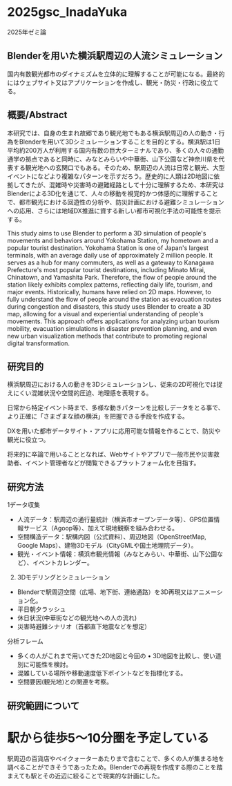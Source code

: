 # 2025gsc_InadaYuka
2025年ゼミ論

## Blenderを用いた横浜駅周辺の人流シミュレーション

国内有数観光都市のダイナミズムを立体的に理解することが可能になる。最終的にはウェブサイト又はアプリケーションを作成し、観光・防災・行政に役立てる。

## 概要/Abstract
本研究では、自身の生まれ故郷であり観光地でもある横浜駅周辺の人の動き・行為をBlenderを用いて3Dシミュレーションすることを目的とする。横浜駅は1日平均約200万人が利用する国内有数の巨大ターミナルであり、多くの人々の通勤通学の拠点であると同時に、みなとみらいや中華街、山下公園など神奈川県を代表する観光地への玄関口でもある。そのため、駅周辺の人流は日常と観光、大型イベントになどより複雑なパターンを示すだろう。歴史的に人類は2D地図に依拠してきたが、混雑時や災害時の避難経路として十分に理解するため、本研究はBlenderによる3D化を通じて、人々の移動を視覚的かつ体感的に理解することで、都市観光における回遊性の分析や、防災計画における避難シミュレーションへの応用、さらには地域DX推進に資する新しい都市可視化手法の可能性を提示する。

This study aims to use Blender to perform a 3D simulation of people's movements and behaviors around Yokohama Station, my hometown and a popular tourist destination. Yokohama Station is one of Japan's largest terminals, with an average daily use of approximately 2 million people. It serves as a hub for many commuters, as well as a gateway to Kanagawa Prefecture's most popular tourist destinations, including Minato Mirai, Chinatown, and Yamashita Park. Therefore, the flow of people around the station likely exhibits complex patterns, reflecting daily life, tourism, and major events. Historically, humans have relied on 2D maps. However, to fully understand the flow of people around the station as evacuation routes during congestion and disasters, this study uses Blender to create a 3D map, allowing for a visual and experiential understanding of people's movements. This approach offers applications for analyzing urban tourism mobility, evacuation simulations in disaster prevention planning, and even new urban visualization methods that contribute to promoting regional digital transformation.

## 研究目的

横浜駅周辺における人の動きを3Dシミュレーションし、従来の2D可視化では捉えにくい混雑状況や空間的圧迫、地理感を表現する。

日常から特定イベント時まで、多様な動きパターンを比較しデータをとる事で、より正確に「さまざまな顔の横浜」を把握できる手段を作成する。

DXを用いた都市データサイト・アプリに応用可能な情報を作ることで、防災や観光に役立つ。

将来的に卒論で用いることとなれば、Webサイトやアプリで一般市民や災害救助者、イベント管理者などが閲覧できるプラットフォーム化を目指す。

## 研究方法

1データ収集
- 人流データ：駅周辺の通行量統計（横浜市オープンデータ等）、GPS位置情報サービス（Agoop等）、加えて現地観察を組み合わせる。
- 空間構造データ：駅構内図（公式資料）、周辺地図（OpenStreetMap, Google Maps）、建物3Dモデル（CityGMLや国土地理院データ）。
- 観光・イベント情報：横浜市観光情報（みなとみらい、中華街、山下公園など）、イベントカレンダー。

2. 3Dモデリングとシミュレーション
- Blenderで駅周辺空間（広場、地下街、連絡通路）を3D再現又はアニメーション化。
- 平日朝夕ラッシュ
- 休日状況(中華街などの観光地への人の流れ)
- 災害時避難シナリオ（首都直下地震などを想定）

分析フレーム
- 多くの人がこれまで用いてきた2D地図と今回の	•	3D地図を比較し、使い道別に可能性を検討。
- 混雑している場所や移動速度低下ポイントなどを指標化する。
- 空間要因(観光地)との関連を考察。

## 研究範囲について

# 駅から徒歩5〜10分圏を予定している
駅周辺の百貨店やベイクォーターあたりまで含むことで、多くの人が集まる地を調べることができそうであったため。Blenderでの再現を作成する際のことを踏まえても駅とその近辺に絞ることで現実的な計画にした。